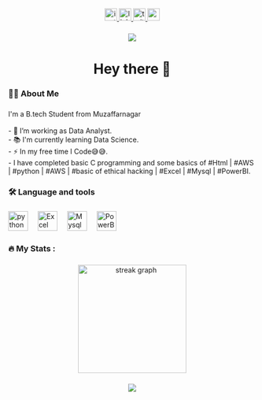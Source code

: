 </div>

###

<div align="center">
  <a href="https://www.instagram.com/harshit.garg2/" target="_blank">
    <img src="https://img.shields.io/static/v1?message=Instagram&logo=instagram&label=&color=E4405F&logoColor=white&labelColor=&style=for-the-badge" height="25" alt="instagram logo"  />
  </a>
  <a href="https://www.linkedin.com/in/garghunter/" target="_blank">
    <img src="https://img.shields.io/static/v1?message=LinkedIn&logo=linkedin&label=&color=0077B5&logoColor=white&labelColor=&style=for-the-badge" height="25" alt="linkedin logo"  />
  </a>
  <a href="https://twitter.com/Harshit_garg20" target="_blank">
    <img src="https://img.shields.io/static/v1?message=Twitter&logo=twitter&label=&color=1DA1F2&logoColor=white&labelColor=&style=for-the-badge" height="25" alt="twitter logo"  />
  </a>
  <a href="https://codepen.io/Garghunter" target="_blank">
    <img src="https://img.shields.io/static/v1?message=Codepen&logo=codepen&label=&color=000000&logoColor=white&labelColor=&style=for-the-badge" height="25" alt="codepen logo"  />
  </a>
</div>

###

<div align="center">
  <img src="https://visitor-badge.laobi.icu/badge?page_id=Garghunter.Garghunter&"  />
</div>

###

<h1 align="center">Hey there 👋</h1>

###

<h3 align="left">👩‍💻  About Me</h3>

###

<p align="left">I'm a B.tech Student from Muzaffarnagar<br><br>- 🔭 I’m working as Data Analyst.<br>- 📚 I'm currently learning Data Science.<br>- ⚡ In my free time I Code😅😅.<br>-   I have completed basic C programming and some basics of #Html | #AWS | #python | #AWS | #basic of ethical hacking | #Excel | #Mysql | #PowerBI.</p>

###

<h3 align="left">🛠 Language and tools</h3>

###

<div align="left">
  <img src="https://cdn.jsdelivr.net/gh/devicons/devicon/icons/python/python-original-wordmark.svg" height="40" alt="python logo"  />
  <img width="12" />
  <img src="https://github.com/devicons/devicon/tree/v2.16.0/icons/python/excel-original-wordmark.svg" height="40" alt="Excel logo"  />
  <img width="12" />
  <img src="https://cdn.jsdelivr.net/gh/devicons/devicon/icons/python/mysql-original-wordmark.svg" height="40" alt="Mysql logo"  />
  <img width="12" />
  <img src="https://cdn.jsdelivr.net/gh/devicons/devicon/icons/python/PowerBI-original-wordmark.svg" height="40" alt="PowerBI logo"  />
  <img width="12" />
</div>

###

<h3 align="left">🔥   My Stats :</h3>

###

<div align="center">
  <img src="https://streak-stats.demolab.com?user=Garghunter&locale=en&mode=daily&theme=dark&hide_border=false&border_radius=5&order=3" height="220" alt="streak graph"  />
</div>

###

<div align="center">
  <img src="https://profile-counter.glitch.me/Garghunter/count.svg?"  />
</div>

###
